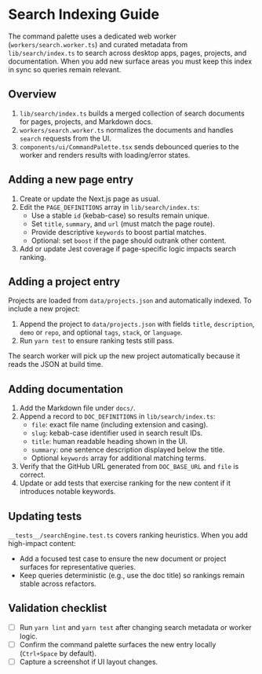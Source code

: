 # Search Indexing Guide

The command palette uses a dedicated web worker (`workers/search.worker.ts`) and curated metadata from `lib/search/index.ts` to
search across desktop apps, pages, projects, and documentation. When you add new surface areas you must keep this index in sync so
queries remain relevant.

## Overview

1. `lib/search/index.ts` builds a merged collection of search documents for pages, projects, and Markdown docs.
2. `workers/search.worker.ts` normalizes the documents and handles `search` requests from the UI.
3. `components/ui/CommandPalette.tsx` sends debounced queries to the worker and renders results with loading/error states.

## Adding a new page entry

1. Create or update the Next.js page as usual.
2. Edit the `PAGE_DEFINITIONS` array in `lib/search/index.ts`:
   - Use a stable `id` (kebab-case) so results remain unique.
   - Set `title`, `summary`, and `url` (must match the page route).
   - Provide descriptive `keywords` to boost partial matches.
   - Optional: set `boost` if the page should outrank other content.
3. Add or update Jest coverage if page-specific logic impacts search ranking.

## Adding a project entry

Projects are loaded from `data/projects.json` and automatically indexed. To include a new project:

1. Append the project to `data/projects.json` with fields `title`, `description`, `demo` or `repo`, and optional `tags`, `stack`,
   or `language`.
2. Run `yarn test` to ensure ranking tests still pass.

The search worker will pick up the new project automatically because it reads the JSON at build time.

## Adding documentation

1. Add the Markdown file under `docs/`.
2. Append a record to `DOC_DEFINITIONS` in `lib/search/index.ts`:
   - `file`: exact file name (including extension and casing).
   - `slug`: kebab-case identifier used in search result IDs.
   - `title`: human readable heading shown in the UI.
   - `summary`: one sentence description displayed below the title.
   - Optional `keywords` array for additional matching terms.
3. Verify that the GitHub URL generated from `DOC_BASE_URL` and `file` is correct.
4. Update or add tests that exercise ranking for the new content if it introduces notable keywords.

## Updating tests

`__tests__/searchEngine.test.ts` covers ranking heuristics. When you add high-impact content:

- Add a focused test case to ensure the new document or project surfaces for representative queries.
- Keep queries deterministic (e.g., use the doc title) so rankings remain stable across refactors.

## Validation checklist

- [ ] Run `yarn lint` and `yarn test` after changing search metadata or worker logic.
- [ ] Confirm the command palette surfaces the new entry locally (`Ctrl+Space` by default).
- [ ] Capture a screenshot if UI layout changes.
